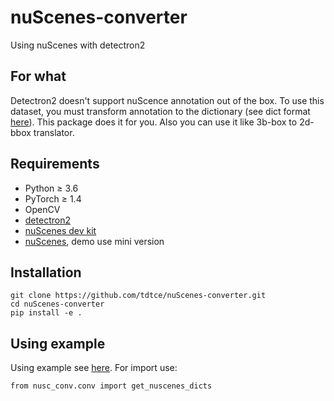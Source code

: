 # nuScenes-converter
Using nuScenes with detectron2 

## For what
Detectron2 doesn't support nuScence annotation out of the box. To use this dataset, you must transform annotation to the dictionary (see dict format [here](https://detectron2.readthedocs.io/tutorials/datasets.html)). This package does it for you. Also you can use it like 3b-box to 2d-bbox translator.

## Requirements
- Python ≥ 3.6
- PyTorch ≥ 1.4
- OpenCV
- [detectron2](https://github.com/facebookresearch/detectron2)
- [nuScenes dev kit](https://github.com/nutonomy/nuscenes-devkit/tree/master) 
- [nuScenes](https://www.nuscenes.org/), demo use mini version

## Installation
```
git clone https://github.com/tdtce/nuScenes-converter.git
cd nuScenes-converter
pip install -e .
```

## Using example
Using example see [here](https://github.com/tdtce/nuScenes-converter/blob/master/nuscenes_with_detectron2.ipynb).
For import use:
```
from nusc_conv.conv import get_nuscenes_dicts
```


